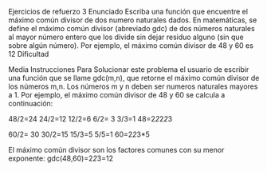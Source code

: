 Ejercicios de refuerzo 3
Enunciado
Escriba una función que encuentre el máximo común divisor de dos numero naturales dados. En matemáticas, se define el máximo común divisor (abreviado gdc) de dos números naturales al mayor número entero que los divide sin dejar residuo alguno (sin que sobre algún número). Por ejemplo, el máximo común divisor de 48 y 60 es 12
Dificultad

Media
Instrucciones
Para Solucionar este problema el usuario de escribir una función que se llame gdc(m,n), que retorne el máximo común divisor de los números m,n. Los números m y n deben ser numeros naturales mayores a 1. Por ejemplo, el máximo común divisor de 48 y 60 se calcula a continuación:

48/2=24
24/2=12
12/2=6
6/2= 3
3/3=1
48=2*2*2*2*3

60/2= 30
30/2=15
15/3=5
5/5=1
60=2*2*3*5

El máximo común divisor son los factores comunes con su menor exponente: gdc(48,60)=2*2*3=12